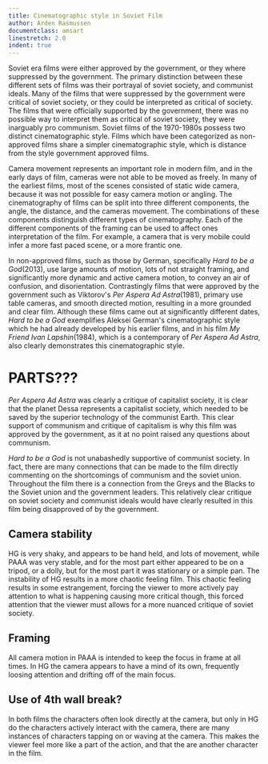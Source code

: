 ```yaml
---
title: Cinematographic style in Soviet Film
author: Arden Rasmussen
documentclass: amsart
linestretch: 2.0
indent: true
---
```


Soviet era films were either approved by the government, or they where
suppressed by the government. The primary distinction between these different
sets of films was their portrayal of soviet society, and communist ideals. Many
of the films that were suppressed by the government were critical of soviet
society, or they could be interpreted as critical of society. The films that
were officially supported by the government, there was no possible way to
interpret them as critical of soviet society, they were inarguably pro
communism. Soviet films of the 1970-1980s possess two distinct cinematographic
style. Films which have been categorized as non-approved films share a simpler
cinematographic style, which is distance from the style government approved
films.

Camera movement represents an important role in modern film, and in the early
days of film, cameras were not able to be moved as freely. In many of the
earliest films, most of the scenes consisted of static wide camera, because it
was not possible for easy camera motion or angling. The cinematography of films
can be split into three different components, the angle, the distance, and the
cameras movement. The combinations of these components distinguish different
types of cinematography. Each of the different components of the framing can be
used to affect ones interpretation of the film. For example, a camera that is
very mobile could infer a more fast paced scene, or a more frantic one.

In non-approved films, such as those by German, specifically *Hard to be a
God*(2013), use large amounts of motion, lots of not straight framing, and
significantly more dynamic and active camera motion, to convey an air of
confusion, and disorientation. Contrastingly films that were approved by the
government such as Viktorov's *Per Aspera Ad Astra*(1981), primary use table
cameras, and smooth directed motion, resulting in a more grounded and clear
film.  Although these films came out at significantly different dates, *Hard to
be a God* exemplifies Aleksei German's cinematographic style which he had already
developed by his earlier films, and in his film *My Friend Ivan Lapshin*(1984),
which is a contemporary of *Per Aspera Ad Astra*, also clearly demonstrates this
cinematographic style.

# PARTS???

*Per Aspera Ad Astra* was clearly a critique of capitalist society, it is clear
that the planet Dessa represents a capitalist society, which needed to be saved
by the superior technology of the communist Earth. This clear support of
communism and critique of capitalism is why this film was approved by the
government, as it at no point raised any questions about communism.

*Hard to be a God* is not unabashedly supportive of communist society. In fact,
there are many connections that can be made to the film directly commenting on
the shortcomings of communism and the soviet union. Throughout the film there
is a connection from the Greys and the Blacks to the Soviet union and the
government leaders. This relatively clear critique on soviet society and
communist ideals would have clearly resulted in this film being disapproved of
by the government.

## Camera stability
HG is very shaky, and appears to be hand held, and lots of movement, while PAAA
was very stable, and for the most part either appeared to be on a tripod, or a
dolly, but for the most part it was stationary or a simple pan. The instability
of HG results in a more chaotic feeling film. This chaotic feeling results in
some estrangement, forcing the viewer to more actively pay attention to what is
happening causing more critical though, this forced attention that the viewer
must allows for a more nuanced critique of soviet society.

## Framing
All camera motion in PAAA is intended to keep the focus in frame at all times.
In HG the camera appears to have a mind of its own, frequently loosing attention
and drifting off of the main focus.

## Use of 4th wall break?
In both films the characters often look directly at the camera, but only in HG
do the characters actively interact with the camera, there are many instances of
characters tapping on or waving at the camera. This makes the viewer feel more
like a part of the action, and that the are another character in the film.
